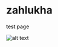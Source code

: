 # zahlukha
test page

![alt text](https://github.com/Zahlukha/zahlukha/tree/master/image/Screenshot.jpg)

